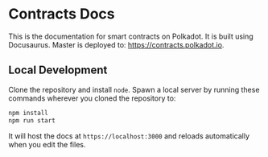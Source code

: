 # Contracts Docs

This is the documentation for smart contracts on Polkadot. It is built using Docusaurus. Master is deployed to: https://contracts.polkadot.io.

## Local Development

Clone the repository and install `node`. Spawn a local server by running these commands
wherever you cloned the repository to:

```bash
npm install
npm run start
```

It will host the docs at `https://localhost:3000` and reloads automatically when you edit the files.
